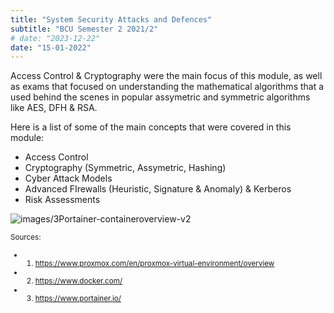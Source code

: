 ```yaml
---
title: "System Security Attacks and Defences"
subtitle: "BCU Semester 2 2021/2"
# date: "2023-12-22"
date: "15-01-2022"
---
```

Access Control & Cryptography were the main focus of this module, as well as exams that focused on understanding the mathematical algorithms that a used behind the scenes in popular assymetric and symmetric algorithms like AES, DFH & RSA.

Here is a list of some of the main concepts that were covered in this module:
- Access Control
- Cryptography (Symmetric, Assymetric, Hashing)
- Cyber Attack Models
- Advanced FIrewalls (Heuristic, Signature & Anomaly) & Kerberos
- Risk Assessments


![images/3Portainer-containeroverview-v2](/images/3Portainer-containeroverview-v2.png)

<small>Sources:
- 1. https://www.proxmox.com/en/proxmox-virtual-environment/overview
- 2. https://www.docker.com/
- 3. https://www.portainer.io/



</small>
